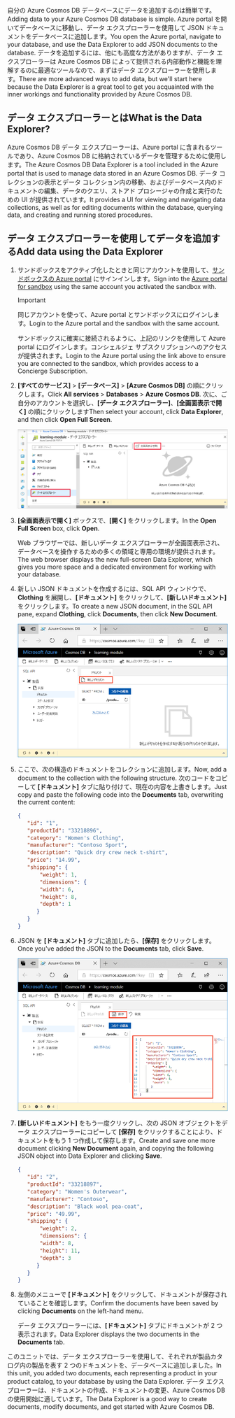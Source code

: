 <span data-ttu-id="38950-101">自分の Azure Cosmos DB データベースにデータを追加するのは簡単です。</span><span class="sxs-lookup"><span data-stu-id="38950-101">Adding data to your Azure Cosmos DB database is simple.</span></span> <span data-ttu-id="38950-102">Azure portal を開いてデータベースに移動し、データ エクスプローラーを使用して JSON ドキュメントをデータベースに追加します。</span><span class="sxs-lookup"><span data-stu-id="38950-102">You open the Azure portal, navigate to your database, and use the Data Explorer to add JSON documents to the database.</span></span> <span data-ttu-id="38950-103">データを追加するには、他にも高度な方法がありますが、データ エクスプローラーは Azure Cosmos DB によって提供される内部動作と機能を理解するのに最適なツールなので、まずはデータ エクスプローラーを使用します。</span><span class="sxs-lookup"><span data-stu-id="38950-103">There are more advanced ways to add data, but we'll start here because the Data Explorer is a great tool to get you acquainted with the inner workings and functionality provided by Azure Cosmos DB.</span></span>

## <a name="what-is-the-data-explorer"></a><span data-ttu-id="38950-104">データ エクスプローラーとは</span><span class="sxs-lookup"><span data-stu-id="38950-104">What is the Data Explorer?</span></span>
<span data-ttu-id="38950-105">Azure Cosmos DB データ エクスプローラーは、Azure portal に含まれるツールであり、Azure Cosmos DB に格納されているデータを管理するために使用します。</span><span class="sxs-lookup"><span data-stu-id="38950-105">The Azure Cosmos DB Data Explorer is a tool included in the Azure portal that is used to manage data stored in an Azure Cosmos DB.</span></span> <span data-ttu-id="38950-106">データ コレクションの表示とデータ コレクション内の移動、およびデータベース内のドキュメントの編集、データのクエリ、ストアド プロシージャの作成と実行のための UI が提供されています。</span><span class="sxs-lookup"><span data-stu-id="38950-106">It provides a UI for viewing and navigating data collections, as well as for editing documents within the database, querying data, and creating and running stored procedures.</span></span>

## <a name="add-data-using-the-data-explorer"></a><span data-ttu-id="38950-107">データ エクスプローラーを使用してデータを追加する</span><span class="sxs-lookup"><span data-stu-id="38950-107">Add data using the Data Explorer</span></span>

1. <span data-ttu-id="38950-108">サンドボックスをアクティブ化したときと同じアカウントを使用して、[サンドボックスの Azure portal](https://portal.azure.com/learn.docs.microsoft.com?azure-portal=true) にサインインします。</span><span class="sxs-lookup"><span data-stu-id="38950-108">Sign into the [Azure portal for sandbox](https://portal.azure.com/learn.docs.microsoft.com?azure-portal=true) using the same account you activated the sandbox with.</span></span>

    > [!IMPORTANT]
    > <span data-ttu-id="38950-109">同じアカウントを使って、Azure portal とサンドボックスにログインします。</span><span class="sxs-lookup"><span data-stu-id="38950-109">Login to the Azure portal and the sandbox with the same account.</span></span>
    >
    > <span data-ttu-id="38950-110">サンドボックスに確実に接続されるように、上記のリンクを使用して Azure portal にログインします。コンシェルジェ サブスクリプションへのアクセスが提供されます。</span><span class="sxs-lookup"><span data-stu-id="38950-110">Login to the Azure portal using the link above to ensure you are connected to the sandbox, which provides access to a Concierge Subscription.</span></span>

1. <span data-ttu-id="38950-111">**[すべてのサービス]** > **[データベース]** > **[Azure Cosmos DB]** の順にクリックします。</span><span class="sxs-lookup"><span data-stu-id="38950-111">Click **All services** > **Databases** > **Azure Cosmos DB**.</span></span> <span data-ttu-id="38950-112">次に、ご自分のアカウントを選択し、**[データ エクスプローラー]**、**[全画面表示で開く]** の順にクリックします</span><span class="sxs-lookup"><span data-stu-id="38950-112">Then select your account, click **Data Explorer**, and then click **Open Full Screen**.</span></span>

   ![Azure portal のデータ エクスプローラーで新しいドキュメントを作成する](../media/3-azure-cosmosdb-data-explorer-full-screen.png)

2. <span data-ttu-id="38950-114">**[全画面表示で開く]** ボックスで、**[開く]** をクリックします。</span><span class="sxs-lookup"><span data-stu-id="38950-114">In the **Open Full Screen** box, click **Open**.</span></span>

    <span data-ttu-id="38950-115">Web ブラウザーでは、新しいデータ エクスプローラーが全画面表示され、データベースを操作するための多くの領域と専用の環境が提供されます。</span><span class="sxs-lookup"><span data-stu-id="38950-115">The web browser displays the new full-screen Data Explorer, which gives you more space and a dedicated environment for working with your database.</span></span>

3. <span data-ttu-id="38950-116">新しい JSON ドキュメントを作成するには、SQL API ウィンドウで、**Clothing** を展開し、**[ドキュメント]** をクリックして、**[新しいドキュメント]** をクリックします。</span><span class="sxs-lookup"><span data-stu-id="38950-116">To create a new JSON document, in the SQL API pane, expand **Clothing**, click **Documents**, then click **New Document**.</span></span>

   ![Azure portal のデータ エクスプローラーで新しいドキュメントを作成する](../media/3-azure-cosmosdb-data-explorer-new-document.png)

4. <span data-ttu-id="38950-118">ここで、次の構造のドキュメントをコレクションに追加します。</span><span class="sxs-lookup"><span data-stu-id="38950-118">Now, add a document to the collection with the following structure.</span></span> <span data-ttu-id="38950-119">次のコードをコピーして **[ドキュメント]** タブに貼り付けて、現在の内容を上書きします。</span><span class="sxs-lookup"><span data-stu-id="38950-119">Just copy and paste the following code into the **Documents** tab, overwriting the current content:</span></span>

     ```json
    {
        "id": "1",
        "productId": "33218896",
        "category": "Women's Clothing",
        "manufacturer": "Contoso Sport",
        "description": "Quick dry crew neck t-shirt",
        "price": "14.99",
        "shipping": {
            "weight": 1,
            "dimensions": {
            "width": 6,
            "height": 8,
            "depth": 1
           }
        }
    }
     ```

5. <span data-ttu-id="38950-120">JSON を **[ドキュメント]** タブに追加したら、**[保存]** をクリックします。</span><span class="sxs-lookup"><span data-stu-id="38950-120">Once you've added the JSON to the **Documents** tab, click **Save**.</span></span>

    ![Azure portal のデータ エクスプローラーで JSON データをコピーして [保存] をクリックする](../media/3-azure-cosmosdb-data-explorer-save-document.png)

6. <span data-ttu-id="38950-122">**[新しいドキュメント]** をもう一度クリックし、次の JSON オブジェクトをデータ エクスプローラーにコピーして **[保存]** をクリックすることにより、ドキュメントをもう 1 つ作成して保存します。</span><span class="sxs-lookup"><span data-stu-id="38950-122">Create and save one more document clicking **New Document** again, and copying the following JSON object into Data Explorer and clicking **Save**.</span></span>

     ```json
    {
        "id": "2",
        "productId": "33218897",
        "category": "Women's Outerwear",
        "manufacturer": "Contoso",
        "description": "Black wool pea-coat",
        "price": "49.99",
        "shipping": {
            "weight": 2,
            "dimensions": {
            "width": 8,
            "height": 11,
            "depth": 3
           }
        }
    }
     ```

7. <span data-ttu-id="38950-123">左側のメニューで **[ドキュメント]** をクリックして、ドキュメントが保存されていることを確認します。</span><span class="sxs-lookup"><span data-stu-id="38950-123">Confirm the documents have been saved by clicking **Documents** on the left-hand menu.</span></span>

    <span data-ttu-id="38950-124">データ エクスプローラーには、**[ドキュメント]** タブにドキュメントが 2 つ表示されます。</span><span class="sxs-lookup"><span data-stu-id="38950-124">Data Explorer displays the two documents in the **Documents** tab.</span></span>

<span data-ttu-id="38950-125">このユニットでは、データ エクスプローラーを使用して、それぞれが製品カタログ内の製品を表す 2 つのドキュメントを、データベースに追加しました。</span><span class="sxs-lookup"><span data-stu-id="38950-125">In this unit, you added two documents, each representing a product in your product catalog, to your database by using the Data Explorer.</span></span> <span data-ttu-id="38950-126">データ エクスプローラーは、ドキュメントの作成、ドキュメントの変更、Azure Cosmos DB の使用開始に適しています。</span><span class="sxs-lookup"><span data-stu-id="38950-126">The Data Explorer is a good way to create documents, modify documents, and get started with Azure Cosmos DB.</span></span>
